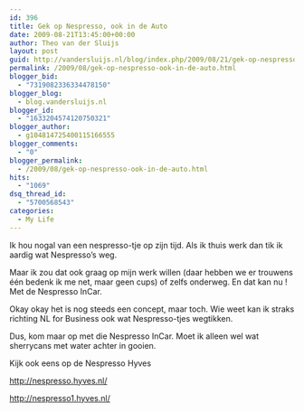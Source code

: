 ```yaml
---
id: 396
title: Gek op Nespresso, ook in de Auto
date: 2009-08-21T13:45:00+00:00
author: Theo van der Sluijs
layout: post
guid: http://vandersluijs.nl/blog/index.php/2009/08/21/gek-op-nespresso-ook-in-de-auto/
permalink: /2009/08/gek-op-nespresso-ook-in-de-auto.html
blogger_bid:
  - "7319082336334478150"
blogger_blog:
  - blog.vandersluijs.nl
blogger_id:
  - "1633204574120750321"
blogger_author:
  - g104814725400115166555
blogger_comments:
  - "0"
blogger_permalink:
  - /2009/08/gek-op-nespresso-ook-in-de-auto.html
hits:
  - "1069"
dsq_thread_id:
  - "5700568543"
categories:
  - My Life
---
```

Ik hou nogal van een nespresso-tje op zijn tijd. Als ik thuis werk dan tik ik aardig wat Nespresso’s weg.

Maar ik zou dat ook graag op mijn werk willen (daar hebben we er trouwens één bedenk ik me net, maar geen cups) of zelfs onderweg. En dat kan nu ! Met de Nespresso InCar.

Okay okay het is nog steeds een concept, maar toch. Wie weet kan ik straks richting NL for Business ook wat Nespresso-tjes wegtikken.

Dus, kom maar op met die Nespresso InCar. Moet ik alleen wel wat sherrycans met water achter in gooien.

Kijk ook eens op de Nespresso Hyves

<http://nespresso.hyves.nl/>

<http://nespresso1.hyves.nl/>